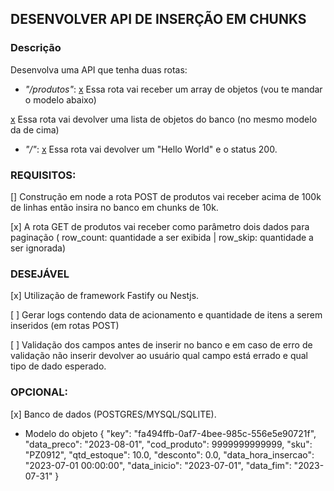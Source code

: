 ## DESENVOLVER API DE INSERÇÃO EM CHUNKS

### Descrição 

Desenvolva uma API que tenha duas rotas:
* *"/produtos"*:
[x](POST) Essa rota vai receber um array de objetos (vou te mandar o modelo abaixo)

[x](GET) Essa rota vai devolver uma lista de objetos do banco (no mesmo modelo da de cima)


* *"/"*:
[x](GET) Essa rota vai devolver um "Hello World" e o status 200.

### REQUISITOS:

[] Construção em node a rota POST de produtos vai receber acima de 100k de linhas então insira no banco em chunks de 10k.

[x] A rota GET de produtos vai receber como parâmetro dois dados para paginação ( row_count:  quantidade a ser exibida | row_skip: quantidade a ser ignorada) 

### DESEJÁVEL 
[x] Utilização de framework Fastify ou Nestjs. 

[ ] Gerar logs contendo data de acionamento e quantidade de itens a serem inseridos (em rotas POST)

[ ] Validação dos campos antes de inserir no banco e em caso de erro de validação não inserir devolver ao usuário qual campo está errado e qual tipo de dado esperado.

### OPCIONAL:

[x] Banco de dados (POSTGRES/MYSQL/SQLITE).

- Modelo do objeto 
{
  "key": "fa494ffb-0af7-4bee-985c-556e5e90721f",
  "data_preco": "2023-08-01",
  "cod_produto": 9999999999999,
  "sku": "PZ0912",
  "qtd_estoque": 10.0,
  "desconto": 0.0,
  "data_hora_insercao": "2023-07-01 00:00:00",
  "data_inicio": "2023-07-01",
  "data_fim": "2023-07-31"
}